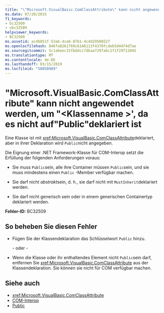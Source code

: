```yaml
---
title: "\"Microsoft.VisualBasic.ComClassAttribute\" kann nicht angewendet werden, um \"<classname>\", da es nicht auf \"Public\" deklariert ist"
ms.date: 07/20/2015
f1_keywords:
- bc32509
- vbc32509
helpviewer_keywords:
- BC32509
ms.assetid: ac46851f-53ab-4ce6-87b1-4c4d29508527
ms.openlocfilehash: 846fa8261769c6146113f4370fcdeb5d44f4d7ae
ms.sourcegitcommit: 5c1abeec15fbddcc7dbaa729fabc1f1f29f12045
ms.translationtype: MT
ms.contentlocale: de-DE
ms.lasthandoff: 03/15/2019
ms.locfileid: "58050989"
---
```

# <a name="microsoftvisualbasiccomclassattribute-cannot-be-applied-to-classname-because-it-is-not-declared-public"></a>"Microsoft.VisualBasic.ComClassAttribute" kann nicht angewendet werden, um "\<Klassenname >', da es nicht auf"Public"deklariert ist
Eine Klasse ist mit <xref:Microsoft.VisualBasic.ComClassAttribute>deklariert, aber in ihrer Deklaration wird `Public`nicht angegeben.  
  
 Die Eignung einer .NET Framework-Klasse für COM-Interop setzt die Erfüllung der folgenden Anforderungen voraus:  
  
-   Sie muss `Public`sein, alle ihre Container müssen `Public`sein, und sie muss mindestens einen `Public` -Member verfügbar machen.  
  
-   Sie darf nicht *abstrakt*sein, d. h., sie darf nicht mit `MustInherit`deklariert werden.  
  
-   Sie darf nicht generisch sein oder in einem generischen Containertyp deklariert werden.  
  
 **Fehler-ID:** BC32509  
  
## <a name="to-correct-this-error"></a>So beheben Sie diesen Fehler  
  
-   Fügen Sie der Klassendeklaration das Schlüsselwort `Public` hinzu.  
  
     - oder -   
  
-   Wenn die Klasse oder ihr enthaltendes Element nicht `Public`sein darf, entfernen Sie <xref:Microsoft.VisualBasic.ComClassAttribute> aus der Klassendeklaration. Sie können sie nicht für COM verfügbar machen.  
  
## <a name="see-also"></a>Siehe auch

- <xref:Microsoft.VisualBasic.ComClassAttribute>
- [COM-Interop](../../visual-basic/programming-guide/com-interop/index.md)
- [Public](../../visual-basic/language-reference/modifiers/public.md)
